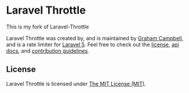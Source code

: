Laravel Throttle
================

This is my fork of Laravel-Throttle

Laravel Throttle was created by, and is maintained by [Graham Campbell](https://github.com/GrahamCampbell), and is a rate limiter for [Laravel 5](http://laravel.com). Feel free to check out the [license](LICENSE), [api docs](http://docs.grahamjcampbell.co.uk), and [contribution guidelines](CONTRIBUTING.md).

## License

Laravel Throttle is licensed under [The MIT License (MIT)](LICENSE).

